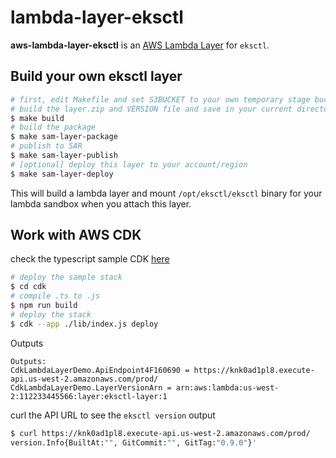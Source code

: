 # lambda-layer-eksctl

**aws-lambda-layer-eksctl** is an [AWS Lambda Layer](https://docs.aws.amazon.com/en_us/lambda/latest/dg/configuration-layers.html) for `eksctl`.



## Build your own eksctl layer

```sh
# first, edit Makefile and set S3BUCKET to your own temporary stage bucket.
# build the layer.zip and VERSION file and save in your current directory
$ make build
# build the package
$ make sam-layer-package
# publish to SAR
$ make sam-layer-publish
# [optional] deploy this layer to your account/region
$ make sam-layer-deploy
```
This will build a lambda layer and mount `/opt/eksctl/eksctl` binary for your lambda sandbox when you attach this layer.


## Work with AWS CDK

check the typescript sample CDK [here](cdk/)

```bash
# deploy the sample stack
$ cd cdk
# compile .ts to .js
$ npm run build
# deploy the stack
$ cdk --app ./lib/index.js deploy
```

Outputs

```
Outputs:
CdkLambdaLayerDemo.ApiEndpoint4F160690 = https://knk0ad1pl8.execute-api.us-west-2.amazonaws.com/prod/
CdkLambdaLayerDemo.LayerVersionArn = arn:aws:lambda:us-west-2:112233445566:layer:eksctl-layer:1
```

curl the API URL to see the `eksctl version` output

```sh
$ curl https://knk0ad1pl8.execute-api.us-west-2.amazonaws.com/prod/
version.Info{BuiltAt:"", GitCommit:"", GitTag:"0.9.0"}'
```

